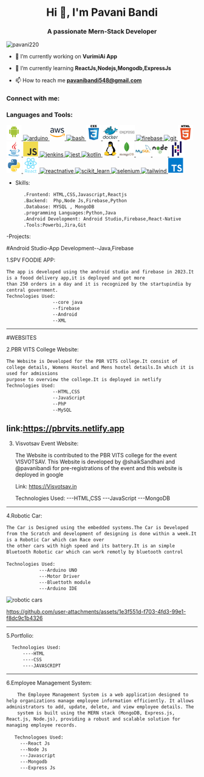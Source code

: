 <h1 align="center">Hi 👋, I'm Pavani Bandi</h1>
<h3 align="center">A passionate Mern-Stack Developer</h3>

<p align="left"> <img src="https://komarev.com/ghpvc/?username=pavani220&label=Profile%20views&color=0e75b6&style=flat" alt="pavani220" /> </p>

- 🔭 I’m currently working on **VurimiAi App**

- 🌱 I’m currently learning **ReactJs,Nodejs,Mongodb,ExpressJs**

- 📫 How to reach me **pavanibandi548@gmail.com**

<h3 align="left">Connect with me:</h3>
<p align="left">
</p>

<h3 align="left">Languages and Tools:</h3>
<p align="left"> <a href="https://developer.android.com" target="_blank" rel="noreferrer"> <img src="https://raw.githubusercontent.com/devicons/devicon/master/icons/android/android-original-wordmark.svg" alt="android" width="40" height="40"/> </a> <a href="https://www.arduino.cc/" target="_blank" rel="noreferrer"> <img src="https://cdn.worldvectorlogo.com/logos/arduino-1.svg" alt="arduino" width="40" height="40"/> </a> <a href="https://aws.amazon.com" target="_blank" rel="noreferrer"> <img src="https://raw.githubusercontent.com/devicons/devicon/master/icons/amazonwebservices/amazonwebservices-original-wordmark.svg" alt="aws" width="40" height="40"/> </a> <a href="https://www.gnu.org/software/bash/" target="_blank" rel="noreferrer"> <img src="https://www.vectorlogo.zone/logos/gnu_bash/gnu_bash-icon.svg" alt="bash" width="40" height="40"/> </a> <a href="https://www.w3schools.com/css/" target="_blank" rel="noreferrer"> <img src="https://raw.githubusercontent.com/devicons/devicon/master/icons/css3/css3-original-wordmark.svg" alt="css3" width="40" height="40"/> </a> <a href="https://www.docker.com/" target="_blank" rel="noreferrer"> <img src="https://raw.githubusercontent.com/devicons/devicon/master/icons/docker/docker-original-wordmark.svg" alt="docker" width="40" height="40"/> </a> <a href="https://expressjs.com" target="_blank" rel="noreferrer"> <img src="https://raw.githubusercontent.com/devicons/devicon/master/icons/express/express-original-wordmark.svg" alt="express" width="40" height="40"/> </a> <a href="https://firebase.google.com/" target="_blank" rel="noreferrer"> <img src="https://www.vectorlogo.zone/logos/firebase/firebase-icon.svg" alt="firebase" width="40" height="40"/> </a> <a href="https://git-scm.com/" target="_blank" rel="noreferrer"> <img src="https://www.vectorlogo.zone/logos/git-scm/git-scm-icon.svg" alt="git" width="40" height="40"/> </a> <a href="https://www.w3.org/html/" target="_blank" rel="noreferrer"> <img src="https://raw.githubusercontent.com/devicons/devicon/master/icons/html5/html5-original-wordmark.svg" alt="html5" width="40" height="40"/> </a> <a href="https://www.java.com" target="_blank" rel="noreferrer"> <img src="https://raw.githubusercontent.com/devicons/devicon/master/icons/java/java-original.svg" alt="java" width="40" height="40"/> </a> <a href="https://developer.mozilla.org/en-US/docs/Web/JavaScript" target="_blank" rel="noreferrer"> <img src="https://raw.githubusercontent.com/devicons/devicon/master/icons/javascript/javascript-original.svg" alt="javascript" width="40" height="40"/> </a> <a href="https://www.jenkins.io" target="_blank" rel="noreferrer"> <img src="https://www.vectorlogo.zone/logos/jenkins/jenkins-icon.svg" alt="jenkins" width="40" height="40"/> </a> <a href="https://jestjs.io" target="_blank" rel="noreferrer"> <img src="https://www.vectorlogo.zone/logos/jestjsio/jestjsio-icon.svg" alt="jest" width="40" height="40"/> </a> <a href="https://kotlinlang.org" target="_blank" rel="noreferrer"> <img src="https://www.vectorlogo.zone/logos/kotlinlang/kotlinlang-icon.svg" alt="kotlin" width="40" height="40"/> </a> <a href="https://www.linux.org/" target="_blank" rel="noreferrer"> <img src="https://raw.githubusercontent.com/devicons/devicon/master/icons/linux/linux-original.svg" alt="linux" width="40" height="40"/> </a> <a href="https://www.mongodb.com/" target="_blank" rel="noreferrer"> <img src="https://raw.githubusercontent.com/devicons/devicon/master/icons/mongodb/mongodb-original-wordmark.svg" alt="mongodb" width="40" height="40"/> </a> <a href="https://www.mysql.com/" target="_blank" rel="noreferrer"> <img src="https://raw.githubusercontent.com/devicons/devicon/master/icons/mysql/mysql-original-wordmark.svg" alt="mysql" width="40" height="40"/> </a> <a href="https://nodejs.org" target="_blank" rel="noreferrer"> <img src="https://raw.githubusercontent.com/devicons/devicon/master/icons/nodejs/nodejs-original-wordmark.svg" alt="nodejs" width="40" height="40"/> </a> <a href="https://pandas.pydata.org/" target="_blank" rel="noreferrer"> <img src="https://raw.githubusercontent.com/devicons/devicon/2ae2a900d2f041da66e950e4d48052658d850630/icons/pandas/pandas-original.svg" alt="pandas" width="40" height="40"/> </a> <a href="https://www.python.org" target="_blank" rel="noreferrer"> <img src="https://raw.githubusercontent.com/devicons/devicon/master/icons/python/python-original.svg" alt="python" width="40" height="40"/> </a> <a href="https://reactjs.org/" target="_blank" rel="noreferrer"> <img src="https://raw.githubusercontent.com/devicons/devicon/master/icons/react/react-original-wordmark.svg" alt="react" width="40" height="40"/> </a> <a href="https://reactnative.dev/" target="_blank" rel="noreferrer"> <img src="https://reactnative.dev/img/header_logo.svg" alt="reactnative" width="40" height="40"/> </a> <a href="https://scikit-learn.org/" target="_blank" rel="noreferrer"> <img src="https://upload.wikimedia.org/wikipedia/commons/0/05/Scikit_learn_logo_small.svg" alt="scikit_learn" width="40" height="40"/> </a> <a href="https://www.selenium.dev" target="_blank" rel="noreferrer"> <img src="https://raw.githubusercontent.com/detain/svg-logos/780f25886640cef088af994181646db2f6b1a3f8/svg/selenium-logo.svg" alt="selenium" width="40" height="40"/> </a> <a href="https://tailwindcss.com/" target="_blank" rel="noreferrer"> <img src="https://www.vectorlogo.zone/logos/tailwindcss/tailwindcss-icon.svg" alt="tailwind" width="40" height="40"/> </a> <a href="https://www.typescriptlang.org/" target="_blank" rel="noreferrer"> <img src="https://raw.githubusercontent.com/devicons/devicon/master/icons/typescript/typescript-original.svg" alt="typescript" width="40" height="40"/> </a> </p>

- Skills:

         .Frontend: HTML,CSS,Javascript,Reactjs
         .Backend:  Php,Node Js,Firebase,Python
         .Database: MYSQL , MongoDB
         .programming Languages:Python,Java
         .Android Development: Android Studio,Firebase,React-Native
         .Tools:Powerbi,Jira,Git

-Projects:

#Android Studio-App Development--Java,Firebase

1.SPV FOODIE APP:

    The app is developed using the android studio and firebase in 2023.It is a foood delivery app,it is deployed and got more
    than 250 orders in a day and it is recognized by the startupindia by central government.
    Technologies Used:
                     --core java
                     --firebase
                     --Android
                     --XML


-----------------
#WEBSITES

2.PBR VITS College Website:

    The Website is Developed for the PBR VITS college.It consist of college details, Womens Hostel and Mens hostel details.In which it is used for admissions
    purpose to overview the college.It is deployed in netlify 
    Technologies Used:
                     --HTML,CSS
                     --JavaScript
                     --PhP
                     --MySQL
link:https://pbrvits.netlify.app
------
3. Visvotsav Event Website:

     The Website is contributed to the PBR VITS college for the event VISVOTSAV. This Website is developed by @shaikSandhani and @pavanibandi for pre-registrations of the event
   and this website is deployed in google

    Link: https://Visvotsav.in

   Technologies Used:
                ---HTML,CSS
                ---JavaScript
                ---MongoDB

--------
4.Robotic Car:

    The Car is Designed using the embedded systems.The Car is Developed from the Scratch and development of designing is done within a week.It is a Robotic Car which can Race over 
    the other cars with high speed and its battery.It is an simple Bluetooth Robotic car which can work remotly by bluetooth control

    Technologies Used:
                ---Arduino UNO
                ---Motor Driver
                ---Bluettoth module
                ---Arduino IDE

  
![robotic cars](https://github.com/user-attachments/assets/66af7fc9-5387-4ea2-977f-a54c6849f3e4)




https://github.com/user-attachments/assets/1e3f551d-f703-4fd3-99e1-f8dc9c1b4326


--------------
5.Portfolio:

      Technologies Used:
          ----HTML
          ----CSS
          ----JAVASCRIPT
---------------
6.Employee Management System:
        
        The Employee Management System is a web application designed to help organizations manage employee information efficiently. It allows administrators to add, update, delete, and view employee details. The 
        system is built using the MERN stack (MongoDB, Express.js, React.js, Node.js), providing a robust and scalable solution for managing employee records.

       Technologoes Used:
         ---React Js
         ---Node Js
         ---Javascript
         ---Mongodb
         ---Express Js
